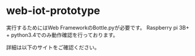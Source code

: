 # web-iot-prototype

実行するためにはWeb FrameworkのBottle.pyが必要です。
Raspberry pi 3B+ + python3.4でのみ動作確認を行っております。

詳細は以下のサイトをご確認ください。
